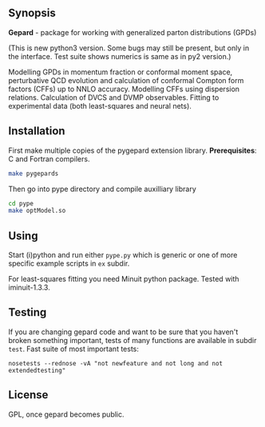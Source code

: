 ## Synopsis

**Gepard** - package for working with generalized parton distributions (GPDs)

(This is new python3 version. Some bugs may still be present, but only in the
interface. Test suite shows numerics is same as in py2 version.)

Modelling GPDs in momentum fraction or conformal moment space, perturbative QCD evolution and calculation of conformal Compton form factors (CFFs) up to NNLO accuracy. Modelling CFFs using dispersion relations. Calculation of DVCS and DVMP observables. Fitting to experimental data (both least-squares and neural nets).


## Installation

First make multiple copies of the pygepard extension library.
**Prerequisites**: C and Fortran compilers. 
```sh
make pygepards
```
Then go into pype directory and compile auxilliary library
```sh
cd pype
make optModel.so
```

## Using

Start (i)python and 
run either `pype.py` which is generic or one of more specific example scripts in `ex` subdir.

For least-squares fitting you need Minuit python package. Tested with iminuit-1.3.3. 

## Testing

If you are changing gepard code and want to be sure that you haven't broken something important, tests of many functions are available in subdir `test`. Fast suite of most important tests:
```
nosetests --rednose -vA "not newfeature and not long and not extendedtesting"
```


## License

GPL, once gepard becomes public.
